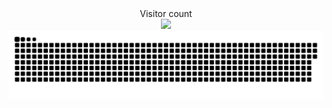 <div align="center"> 
  Visitor count<br>
  <img src="https://profile-counter.glitch.me/Vynnokio/count.svg" />
</div>
<a href=#><img src="contribustion.svg"></a>
<br/>
<br/>
